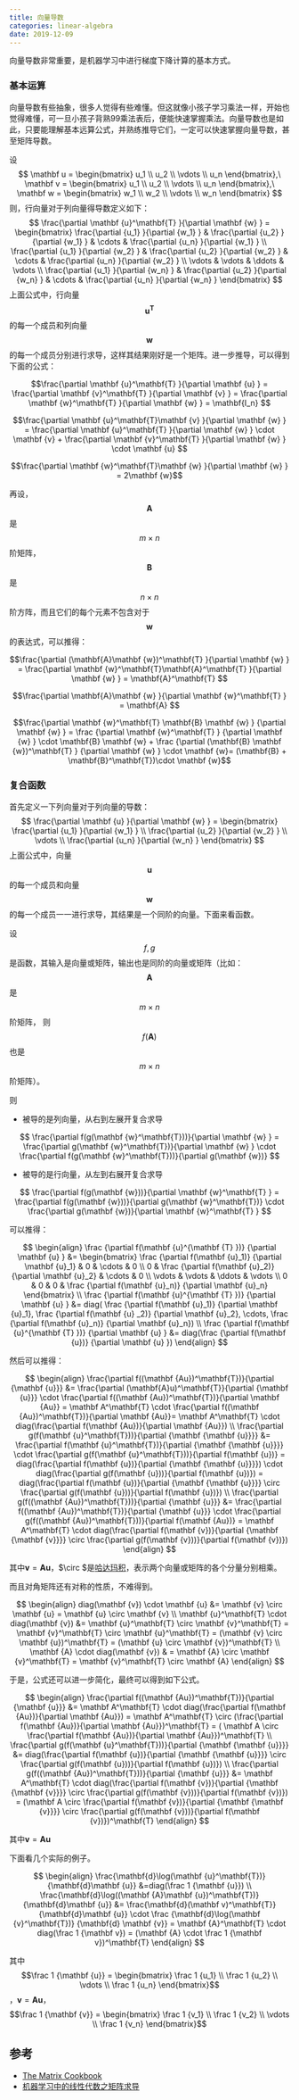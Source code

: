 ```yaml
---
title: 向量导数
categories: linear-algebra
date: 2019-12-09
---
```


向量导数非常重要，是机器学习中进行梯度下降计算的基本方式。

### 基本运算

向量导数有些抽象，很多人觉得有些难懂。但这就像小孩子学习乘法一样，开始也觉得难懂，可一旦小孩子背熟99乘法表后，便能快速掌握乘法。向量导数也是如此，只要能理解基本远算公式，并熟练推导它们，一定可以快速掌握向量导数，甚至矩阵导数。

设
$$
\mathbf u = \begin{bmatrix} u_1 \\ u_2 \\ \vdots \\ u_n \end{bmatrix},\ 
\mathbf v = \begin{bmatrix} u_1 \\ u_2 \\ \vdots \\ u_n \end{bmatrix},\ 
\mathbf w = \begin{bmatrix} w_1 \\ w_2 \\ \vdots \\ w_n \end{bmatrix}
$$
则，行向量对于列向量得导数定义如下：
$$
\frac{\partial \mathbf {u}^\mathbf{T} }{\partial \mathbf {w} } = 
\begin{bmatrix}
\frac{\partial  {u_1} }{\partial {w_1} } & 
\frac{\partial {u_2} }{\partial {w_1} } &
\cdots & 
\frac{\partial {u_n} }{\partial {w_1} } \\
\frac{\partial  {u_1} }{\partial {w_2} } & 
\frac{\partial {u_2} }{\partial {w_2} } &
\cdots & 
\frac{\partial {u_n} }{\partial {w_2} } \\
\vdots & \vdots & \ddots & \vdots \\
\frac{\partial  {u_1} }{\partial {w_n} } & 
\frac{\partial {u_2} }{\partial {w_n} } &
\cdots & 
\frac{\partial {u_n} }{\partial {w_n} } 
\end{bmatrix}
$$
上面公式中，行向量$$\mathbf {u}^\mathbf{T}$$的每一个成员和列向量$$\mathbf {w}$$的每一个成员分别进行求导，这样其结果刚好是一个矩阵。进一步推导，可以得到下面的公式：

$$\frac{\partial \mathbf {u}^\mathbf{T} }{\partial \mathbf {u} } = \frac{\partial \mathbf {v}^\mathbf{T} }{\partial \mathbf {v} } = \frac{\partial \mathbf {w}^\mathbf{T} }{\partial \mathbf {w} } = \mathbf{I_n} $$

$$\frac{\partial \mathbf {u}^\mathbf{T}\mathbf {v} }{\partial \mathbf {w} } = 
\frac{\partial \mathbf {u}^\mathbf{T} }{\partial \mathbf {w} } \cdot \mathbf {v} + \frac{\partial \mathbf {v}^\mathbf{T} }{\partial \mathbf {w} } \cdot \mathbf {u} $$

$$\frac{\partial \mathbf {w}^\mathbf{T}\mathbf {w} }{\partial \mathbf {w} } = 2\mathbf {w}$$

再设，$$\mathbf A$$是$$m \times n$$阶矩阵，$$\mathbf B$$是$$n \times n $$阶方阵，而且它们的每个元素不包含对于$$\mathbf w $$的表达式，可以推得：

$$\frac{\partial (\mathbf{A}\mathbf {w})^\mathbf{T} }{\partial \mathbf {w} } = 
\frac{\partial \mathbf {w}^\mathbf{T}\mathbf{A}^\mathbf{T} }{\partial \mathbf {w} } = 
\mathbf{A}^\mathbf{T}  $$

$$\frac{\partial \mathbf{A}\mathbf {w} }{\partial \mathbf {w}^\mathbf{T} } = \mathbf{A}  $$

$$\frac{\partial \mathbf {w}^\mathbf{T} \mathbf{B} \mathbf {w} } {\partial \mathbf {w} } = 
\frac {\partial \mathbf {w}^\mathbf{T} } {\partial \mathbf {w} } \cdot \mathbf{B} \mathbf {w} +
\frac {\partial (\mathbf{B} \mathbf {w})^\mathbf{T} } {\partial \mathbf {w} } \cdot \mathbf {w}=
(\mathbf{B} + \mathbf{B}^\mathbf{T})\cdot \mathbf {w}$$

###  复合函数

首先定义一下列向量对于列向量的导数：
$$
\frac{\partial \mathbf {u} }{\partial \mathbf {w} } = 
\begin{bmatrix}
\frac{\partial  {u_1} }{\partial {w_1} } \\
\frac{\partial  {u_2} }{\partial {w_2} } \\
\vdots \\
\frac{\partial  {u_n} }{\partial {w_n} }
\end{bmatrix}
$$
上面公式中，向量$$\mathbf {u}$$的每一个成员和向量$$\mathbf {w}$$的每一个成员一一进行求导，其结果是一个同阶的向量。下面来看函数。

设$$f, g$$是函数，其输入是向量或矩阵，输出也是同阶的向量或矩阵（比如：$$\mathbf A$$是$$m \times n$$阶矩阵， 则$$f(\mathbf {A})$$也是$$m \times n$$阶矩阵）。

则

- 被导的是列向量，从右到左展开复合求导

$$
  \frac{\partial f(g(\mathbf {w}^\mathbf{T}))}{\partial \mathbf {w} } = 
  \frac{\partial g(\mathbf {w}^\mathbf{T})}{\partial \mathbf {w} } \cdot  \frac{\partial f(g(\mathbf {w}^\mathbf{T}))}{\partial g(\mathbf {w})}  
$$

- 被导的是行向量，从左到右展开复合求导

$$
\frac{\partial f(g(\mathbf {w}))}{\partial \mathbf {w}^\mathbf{T} } = 
   \frac{\partial f(g(\mathbf {w}))}{\partial g(\mathbf {w}^\mathbf{T})}  \cdot  \frac{\partial g(\mathbf {w})}{\partial \mathbf {w}^\mathbf{T} }
$$

可以推得：

$$
\begin{align}
\frac {\partial f(\mathbf {u}^{\mathbf {T} })} {\partial \mathbf {u} } &=
\begin{bmatrix} 
\frac {\partial f(\mathbf {u}_1)} {\partial \mathbf {u}_1} & 0 & \cdots & 0  \\
0 &  \frac {\partial f(\mathbf {u}_2)} {\partial \mathbf {u}_2} & \cdots & 0 \\
\vdots & \vdots  & \ddots & \vdots    \\
0 & 0 & 0 & \frac {\partial f(\mathbf {u}_n)} {\partial \mathbf {u}_n}
\end{bmatrix}  \\
\frac {\partial f(\mathbf {u}^{\mathbf {T} })} {\partial \mathbf {u} } &= 
diag(
\frac {\partial f(\mathbf {u}_1)} {\partial \mathbf {u}_1},  \frac {\partial f(\mathbf {u} _2)} {\partial \mathbf {u}_2}, \cdots, \frac {\partial f(\mathbf {u}_n)} {\partial \mathbf {u}_n}) \\
\frac {\partial f(\mathbf {u}^{\mathbf {T} })} {\partial \mathbf {u} } &= diag(\frac {\partial f(\mathbf {u})} {\partial \mathbf {u} })
\end{align}
$$

然后可以推得：

$$
\begin{align}
\frac{\partial f((\mathbf {Au})^\mathbf{T})}{\partial {\mathbf {u}}} &= 
\frac{\partial (\mathbf{A}u)^\mathbf{T}}{\partial {\mathbf {u}}}  \cdot \frac{\partial f((\mathbf {Au})^\mathbf{T})}{\partial \mathbf {Au}} = 
\mathbf A^\mathbf{T} \cdot \frac{\partial f((\mathbf {Au})^\mathbf{T})}{\partial \mathbf {Au}}=
\mathbf A^\mathbf{T} \cdot diag(\frac{\partial f(\mathbf {Au})}{\partial \mathbf {Au}})       
\\
\frac{\partial g(f(\mathbf {u}^\mathbf{T}))}{\partial {\mathbf {\mathbf {u}}}} &= 
\frac{\partial f(\mathbf {u}^\mathbf{T})}{\partial {\mathbf {\mathbf {u}}}}  \cdot \frac{\partial g(f(\mathbf {u}^\mathbf{T}))}{\partial f(\mathbf {u})} = 
diag(\frac{\partial f(\mathbf {u})}{\partial {\mathbf {\mathbf {u}}}}) \cdot 
diag(\frac{\partial g(f(\mathbf {u}))}{\partial f(\mathbf {u})}) = diag(\frac{\partial f(\mathbf {u})}{\partial {\mathbf {\mathbf {u}}}} \circ  \frac{\partial g(f(\mathbf {u}))}{\partial f(\mathbf {u})}) 
\\
\frac{\partial g(f((\mathbf {Au})^\mathbf{T}))}{\partial {\mathbf {u}}} &= 
\frac{\partial f((\mathbf {Au})^\mathbf{T})}{\partial {\mathbf {u}}}  \cdot \frac{\partial g(f((\mathbf {Au})^\mathbf{T}))}{\partial f(\mathbf {Au})} = 
\mathbf A^\mathbf{T} \cdot diag(\frac{\partial f(\mathbf {v})}{\partial {\mathbf {\mathbf {v}}}} \circ  \frac{\partial g(f(\mathbf {v}))}{\partial f(\mathbf {v})}) 
\end{align}
$$

其中$\mathbf v = \mathbf{Au}$，$\circ $是[哈达玛积](https://zh.wikipedia.org/wiki/%E9%98%BF%E9%81%94%E7%91%AA%E4%B9%98%E7%A9%8D_(%E7%9F%A9%E9%99%A3))，表示两个向量或矩阵的各个分量分别相乘。

而且对角矩阵还有对称的性质，不难得到。

$$
\begin{align}
diag(\mathbf {v}) \cdot \mathbf {u} &=   \mathbf {v} \circ \mathbf {u} = \mathbf {u} \circ \mathbf {v} 
\\
\mathbf {u}^\mathbf{T} \cdot diag(\mathbf {v}) &= \mathbf {u}^\mathbf{T} \circ \mathbf {v}^\mathbf{T} = \mathbf {v}^\mathbf{T} \circ  \mathbf {u}^\mathbf{T}  =  (\mathbf {v} \circ  \mathbf {u})^\mathbf{T} =  (\mathbf {u} \circ  \mathbf {v})^\mathbf{T}
\\
\mathbf {A} \cdot diag(\mathbf {v}) & =  \mathbf {A} \circ \mathbf {v}^\mathbf{T}  = \mathbf {v}^\mathbf{T}  \circ  \mathbf {A} 
\end{align}
$$

于是，公式还可以进一步简化，最终可以得到如下公式。

$$
\begin{align}
\frac{\partial f((\mathbf {Au})^\mathbf{T})}{\partial {\mathbf {u}}} &= 
\mathbf A^\mathbf{T} \cdot diag(\frac{\partial f(\mathbf {Au})}{\partial \mathbf {Au}})  =      \mathbf A^\mathbf{T} \circ (\frac{\partial f(\mathbf {Au})}{\partial \mathbf {Au}})^\mathbf{T} =     ( \mathbf A \circ \frac{\partial f(\mathbf {Au})}{\partial \mathbf {Au}})^\mathbf{T} 
\\
\frac{\partial g(f(\mathbf {u}^\mathbf{T}))}{\partial {\mathbf {\mathbf {u}}}} &= 
diag(\frac{\partial f(\mathbf {u})}{\partial {\mathbf {\mathbf {u}}}} \circ  \frac{\partial g(f(\mathbf {u}))}{\partial f(\mathbf {u})}) 
\\
\frac{\partial g(f((\mathbf {Au})^\mathbf{T}))}{\partial {\mathbf {u}}} &= 
\mathbf A^\mathbf{T} \cdot diag(\frac{\partial f(\mathbf {v})}{\partial {\mathbf {\mathbf {v}}}} \circ  \frac{\partial g(f(\mathbf {v}))}{\partial f(\mathbf {v})}) =  (\mathbf A \circ \frac{\partial f(\mathbf {v})}{\partial {\mathbf {\mathbf {v}}}} \circ \frac{\partial g(f(\mathbf {v}))}{\partial f(\mathbf {v})})^\mathbf{T}
\end{align}
$$

其中$\mathbf v = \mathbf{Au}$

下面看几个实际的例子。

$$
\begin{align}
\frac{\mathbf{d}\log(\mathbf {u}^\mathbf{T})}{\mathbf{d}\mathbf {u}} &=diag(\frac 1 {\mathbf {u}})
\\ 
\frac{\mathbf{d}\log((\mathbf {A}\mathbf {u})^\mathbf{T})}{\mathbf{d}\mathbf {u}} &= 
\frac{\mathbf{d}(\mathbf v)^\mathbf{T}}{\mathbf{d}\mathbf {u}} \cdot \frac {\mathbf{d}\log(\mathbf {v}^\mathbf{T})} {\mathbf{d} \mathbf {v}} = 
\mathbf {A}^\mathbf{T} \cdot diag(\frac  1 {\mathbf  v}) = (\mathbf {A} \cdot \frac  1 {\mathbf v})^\mathbf{T} 
\end{align}
$$

其中$$\frac 1 {\mathbf {u}} = \begin{bmatrix} \frac 1 {u_1} \\ \frac 1 {u_2} \\ \vdots \\ \frac 1 {u_n} \end{bmatrix}$$，$\mathbf v = \mathbf{Au}$，$$\frac 1 {\mathbf {v}} = \begin{bmatrix} \frac 1 {v_1} \\ \frac 1 {v_2} \\ \vdots \\ \frac 1 {v_n} \end{bmatrix}$$



## 参考

- [The Matrix Cookbook](https://www.math.uwaterloo.ca/~hwolkowi/matrixcookbook.pdf)
- [机器学习中的线性代数之矩阵求导](http://blog.csdn.net/u010976453/article/details/54381248)